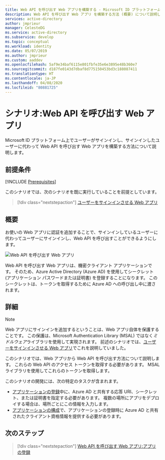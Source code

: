 ```yaml
---
title: Web API を呼び出す Web アプリを構築する - Microsoft ID プラットフォーム | Azure
description: Web API を呼び出す Web アプリ を構築する方法 (概要) について説明します
services: active-directory
author: jmprieur
manager: CelesteDG
ms.service: active-directory
ms.subservice: develop
ms.topic: conceptual
ms.workload: identity
ms.date: 05/07/2019
ms.author: jmprieur
ms.custom: aaddev
ms.openlocfilehash: 5af9e34baf6115e801fbfe35e6e3895e48b360e7
ms.sourcegitcommit: d187fe0143d7dbaf8d775150453bd3c188087411
ms.translationtype: HT
ms.contentlocale: ja-JP
ms.lasthandoff: 04/08/2020
ms.locfileid: "80881725"
---
```

# <a name="scenario-a-web-app-that-calls-web-apis"></a>シナリオ:Web API を呼び出す Web アプリ

Microsoft ID プラットフォーム上でユーザーがサインインし、サインインしたユーザーに代わって Web API を呼び出す Web アプリを構築する方法について説明します。

## <a name="prerequisites"></a>前提条件

[!INCLUDE [Prerequisites](../../../includes/active-directory-develop-scenarios-prerequisites.md)]

このシナリオでは、次のシナリオを既に実行していることを前提としています。

> [!div class="nextstepaction"]
> [ユーザーをサインインさせる Web アプリ](scenario-web-app-sign-user-overview.md)

## <a name="overview"></a>概要

お使いの Web アプリに認証を追加することで、サインインしているユーザーに代わってユーザーにサインインし、Web API を呼び出すことができるようにします。

![Web API を呼び出す Web アプリ](./media/scenario-webapp/web-app.svg)

Web API を呼び出す Web アプリは、機密クライアント アプリケーションです。
そのため、Azure Active Directory (Azure AD) を使用してシークレット (アプリケーション パスワードまたは証明書) を登録することになります。 このシークレットは、トークンを取得するために Azure AD への呼び出し中に渡されます。

## <a name="specifics"></a>詳細

> [!NOTE]
> Web アプリにサインインを追加するということは、Web アプリ自体を保護することです。 この保護は、Microsoft Authentication Library (MSAL) ではなく*ミドルウェア*ライブラリを使用して実現されます。 前述のシナリオでは、[ユーザーをサインインさせる Web アプリ](scenario-web-app-sign-user-overview.md)でこれを説明していました。
>
> このシナリオでは、Web アプリから Web API を呼び出す方法について説明します。 これらの Web API のアクセス トークンを取得する必要があります。 MSAL ライブラリを使用してこれらのトークンを取得します。

このシナリオの開発には、次の特定のタスクが含まれます。

- [アプリケーションの登録](scenario-web-app-call-api-app-registration.md)中に、Azure AD と共有する応答 URI、シークレット、または証明書を指定する必要があります。 複数の場所にアプリをデプロイする場合は、場所ごとにこの情報を入力します。
- [アプリケーションの構成](scenario-web-app-call-api-app-configuration.md)で、アプリケーションの登録時に Azure AD と共有されたクライアント資格情報を提供する必要があります。

## <a name="next-steps"></a>次のステップ

> [!div class="nextstepaction"]
> [Web API を呼び出す Web アプリ:アプリの登録](scenario-web-app-call-api-app-registration.md)

